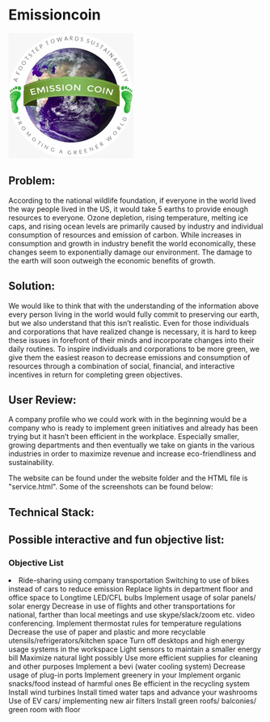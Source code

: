 # Emissioncoin
<img src="https://github.com/SMohata/EmissionCoin/blob/master/logo.jpg">

## Problem:
  <p>According to the national wildlife foundation, if everyone in the world lived the way people lived in the US, it would take 5 earths to provide enough resources to everyone. Ozone depletion, rising temperature, melting ice caps, and rising ocean levels are primarily caused by industry and individual consumption of resources and emission of carbon. While increases in consumption and growth in industry benefit the world economically, these changes seem to exponentially damage our environment. The damage to the earth will soon outweigh the economic benefits of growth. </p>

## Solution:
<p>We would like to think that with the understanding of the information above every person living in the world would fully commit to preserving our earth, but we also understand that this isn’t realistic. Even for those individuals and corporations that have realized change is necessary, it is hard to keep these issues in forefront of their minds and incorporate changes into their daily routines. To inspire individuals and corporations to be more green, we give them the easiest reason to decrease emissions and consumption of resources through a combination of social, financial, and interactive incentives in return for completing green objectives. </p>

## User Review:
<p> A company profile who we could work with in the beginning would be a company who is ready to implement green initiatives and already has been trying but it hasn’t been efficient in the workplace. Especially smaller, growing departments and then eventually we take on giants in the various industries in order to maximize revenue and increase eco-friendliness and sustainability. </p>

The website can be found under the website folder and the HTML file is "service.html". Some of the screenshots can be found below:

## Technical Stack:


## Possible interactive and fun objective list: 
### Objective List 
<li>
Ride-sharing using company transportation 
Switching to use of bikes instead of cars to reduce emission 
Replace lights in department floor and office space to Longtime LED/CFL bulbs 
Implement usage of solar panels/ solar energy 
Decrease in use of flights and other transportations for national, farther than local meetings and use skype/slack/zoom etc. video conferencing. 
Implement thermostat rules for temperature regulations 
Decrease the use of paper and plastic and more recyclable utensils/refrigerators/kitchen space
 Turn off desktops and high energy usage systems in the workspace 
Light sensors to maintain a smaller energy bill 
Maximize natural light possibly 
Use more efficient supplies for cleaning and other purposes
Implement a bevi (water cooling system)
Decrease usage of plug-in ports 
Implement greenery in your   
Implement organic snacks/food instead of harmful ones 
Be efficient in the recycling system 
Install wind turbines 
Install timed water taps and advance your washrooms 
Use of EV cars/ implementing new air filters 
Install green roofs/ balconies/ green room with floor 
</li>

